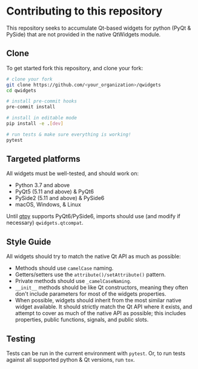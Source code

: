 # Contributing to this repository

This repository seeks to accumulate Qt-based widgets for python (PyQt & PySide)
that are not provided in the native QtWidgets module.

## Clone

To get started fork this repository, and clone your fork:

```bash
# clone your fork
git clone https://github.com/<your_organization>/qwidgets
cd qwidgets

# install pre-commit hooks
pre-commit install

# install in editable mode
pip install -e .[dev]

# run tests & make sure everything is working!
pytest
```

## Targeted platforms

All widgets must be well-tested, and should work on:

- Python 3.7 and above
- PyQt5 (5.11 and above) & PyQt6
- PySide2 (5.11 and above) & PySide6
- macOS, Windows, & Linux

Until [qtpy](https://github.com/spyder-ide/qtpy) supports PyQt6/PySide6, imports
should use (and modify if necessary) `qwidgets.qtcompat`.

## Style Guide

All widgets should try to match the native Qt API as much as possible:

- Methods should use `camelCase` naming.
- Getters/setters use the `attribute()/setAttribute()` pattern.
- Private methods should use `_camelCaseNaming`.
- `__init__` methods should be like Qt constructors, meaning they often don't
  include parameters for most of the widgets properties.
- When possible, widgets should inherit from the most similar native widget
  available. It should strictly match the Qt API where it exists, and attempt to
  cover as much of the native API as possible; this includes properties, public
  functions, signals, and public slots.

## Testing

Tests can be run in the current environment with `pytest`.  Or, to run tests
against all supported python & Qt versions, run `tox`.
